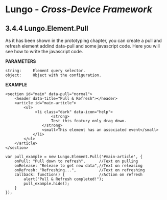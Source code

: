 Lungo - *Cross-Device Framework*
================================

## 3.4.4 Lungo.Element.Pull
As it has been shown in the prototyping chapter, you can create a pull and refresh element addind data-pull and some javascript code. Here you will see how to write the javascript code.

**PARAMETERS**

```
string:		Element query selector.
object:		Object with the configuration.
```

**EXAMPLE**

```
<section id="main" data-pull="normal">
    <header data-title="Pull & Refresh"></header>
    <article id="main-article">
        <ul>
             <li class="dark" data-icon="help">
                    <strong>
                    Test this featury only drag down.
                </strong>
                <small>This element has an associated event</small>
            </li>
        </ul>
    </article>
</section>

var pull_example = new Lungo.Element.Pull('#main-article', {
    onPull: "Pull down to refresh",      //Text on pulling
    onRelease: "Release to get new data",//Text on releasing
    onRefresh: "Refreshing...",          //Text on refreshing
    callback: function() {               //Action on refresh
        alert("Pull & Refresh completed!");
        pull_example.hide();
    }
});
```

